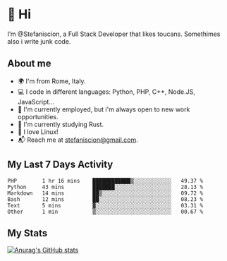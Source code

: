 # 👋 Hi

I’m @Stefaniscion, a Full Stack Developer that likes toucans.
Somethimes also i write junk code.

## About me

- 🌍 I'm from Rome, Italy.
- 💻 I code in different languages: Python, PHP, C++, Node.JS, JavaScript...
- 💼 I'm currently employed, but i'm always open to new work opportunities.
- 🌱 I'm currently studying Rust.
- 🐧 I love Linux!
- 📬 Reach me at stefaniscion@gmail.com.

## My Last 7 Days Activity
<!--START_SECTION:waka-->

```text
PHP        1 hr 16 mins    ████████████▒░░░░░░░░░░░░   49.37 %
Python     43 mins         ███████░░░░░░░░░░░░░░░░░░   28.13 %
Markdown   14 mins         ██▒░░░░░░░░░░░░░░░░░░░░░░   09.72 %
Bash       12 mins         ██░░░░░░░░░░░░░░░░░░░░░░░   08.23 %
Text       5 mins          ▓░░░░░░░░░░░░░░░░░░░░░░░░   03.31 %
Other      1 min           ▒░░░░░░░░░░░░░░░░░░░░░░░░   00.67 %
```

<!--END_SECTION:waka-->

## My Stats
[![Anurag's GitHub stats](https://github-readme-stats.vercel.app/api?username=stefaniscion)](https://github.com/anuraghazra/github-readme-stats)
